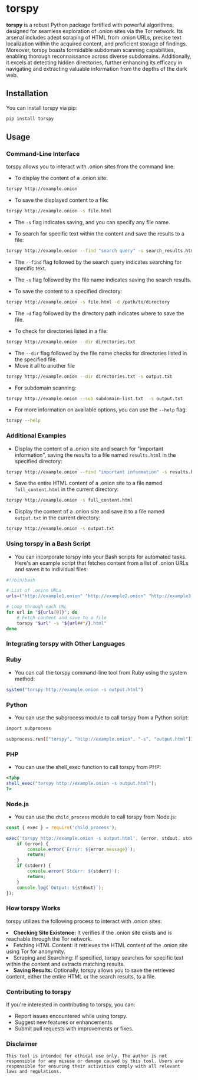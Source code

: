 # torspy

<b>torspy</b> is a robust Python package fortified with powerful algorithms, designed for seamless exploration of .onion sites via the Tor network. Its arsenal includes adept scraping of HTML from .onion URLs, precise text localization within the acquired content, and proficient storage of findings. Moreover, torspy boasts formidable subdomain scanning capabilities, enabling thorough reconnaissance across diverse subdomains. Additionally, it excels at detecting hidden directories, further enhancing its efficacy in navigating and extracting valuable information from the depths of the dark web.

## Installation

You can install torspy via pip:

```sh
pip install torspy
```
## Usage
### Command-Line Interface
torspy allows you to interact with .onion sites from the command line:

- To display the content of a .onion site:
```sh
torspy http://example.onion
```
- To save the displayed content to a file:
```sh
torspy http://example.onion -s file.html
```
- The `-s` flag indicates saving, and you can specify any file name.

- To search for specific text within the content and save the results to a file:
```sh
torspy http://example.onion --find "search query" -s search_results.html
```
- The `--find` flag followed by the search query indicates searching for specific text.

- The `-s` flag followed by the file name indicates saving the search results.

- To save the content to a specified directory:
```sh
torspy http://example.onion -s file.html -d /path/to/directory
```
- The `-d` flag followed by the directory path indicates where to save the file.

- To check for directories listed in a file:
```sh
torspy http://example.onion --dir directories.txt
```
- The `--dir` flag followed by the file name checks for directories listed in the specified file.
- Move it all to another file
```sh
torspy http://example.onion --dir directories.txt -s output.txt
```
- For subdomain scanning:
```sh
torspy http://example.onion --sub subdomain-list.txt  -s output.txt
```
- For more information on available options, you can use the `--help` flag:
```sh
torspy --help
```
### Additional Examples
- Display the content of a .onion site and search for "important information", saving the results to a file named `results.html` in the specified directory:
```sh
torspy http://example.onion --find "important information" -s results.html -d /path/to/directory
```
- Save the entire HTML content of a .onion site to a file named `full_content.html` in the current directory:
```sh
torspy http://example.onion -s full_content.html
```
- Display the content of a .onion site and save it to a file named `output.txt` in the current directory:
```sh
torspy http://example.onion -s output.txt
```
### Using torspy in a Bash Script
- You can incorporate torspy into your Bash scripts for automated tasks. Here's an example script that fetches content from a list of .onion URLs and saves it to individual files:
```sh
#!/bin/bash

# List of .onion URLs
urls=("http://example1.onion" "http://example2.onion" "http://example3.onion")

# Loop through each URL
for url in "${urls[@]}"; do
    # Fetch content and save to a file
    torspy "$url" -s "${url##*/}.html"
done
```
### Integrating torspy with Other Languages
### Ruby
- You can call the torspy command-line tool from Ruby using the system method:
```ruby
system("torspy http://example.onion -s output.html")
```
### Python
- You can use the subprocess module to call torspy from a Python script:
```sh
import subprocess

subprocess.run(["torspy", "http://example.onion", "-s", "output.html"])
```
### PHP
- You can use the shell_exec function to call torspy from PHP:
```php
<?php
shell_exec("torspy http://example.onion -s output.html");
?>
```
### Node.js
- You can use the `child_process` module to call torspy from Node.js:
```js
const { exec } = require('child_process');

exec('torspy http://example.onion -s output.html', (error, stdout, stderr) => {
    if (error) {
        console.error(`Error: ${error.message}`);
        return;
    }
    if (stderr) {
        console.error(`Stderr: ${stderr}`);
        return;
    }
    console.log(`Output: ${stdout}`);
});
```
### How torspy Works
torspy utilizes the following process to interact with .onion sites:

<li><b>Checking Site Existence:</b> It verifies if the .onion site exists and is reachable through the Tor network.</li>

<li><b></b>Fetching HTML Content: </b>It retrieves the HTML content of the .onion site using Tor for anonymity.</li>

<li><b></b>Scraping and Searching:</b> If specified, torspy searches for specific text within the content and extracts matching results.</li>

<li><b>Saving Results: </b>Optionally, torspy allows you to save the retrieved content, either the entire HTML or the search results, to a file.</li>

### Contributing to torspy
If you're interested in contributing to torspy, you can:

- Report issues encountered while using torspy.
- Suggest new features or enhancements.
- Submit pull requests with improvements or fixes.

### Disclaimer
```
This tool is intended for ethical use only. The author is not responsible for any misuse or damage caused by this tool. Users are responsible for ensuring their activities comply with all relevant laws and regulations.
```
